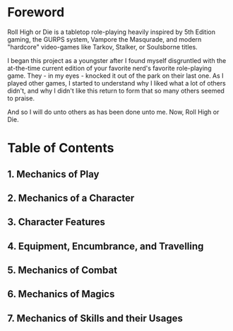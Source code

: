 # Foreword
Roll High or Die is a tabletop role-playing heavily inspired by 5th Edition gaming, the GURPS system, Vampore the Masqurade, and modern "hardcore" video-games like Tarkov, Stalker, or Soulsborne titles.

I began this project as a youngster after I found myself disgruntled with the at-the-time current edition of your favorite nerd's favorite role-playing game. They - in my eyes - knocked it out of the park on their last one. As I played other games, I started to understand why I liked what a lot of others didn't, and why I didn't like this return to form that so many others seemed to praise.

And so I will do unto others as has been done unto me. Now, Roll High or Die.

# Table of Contents
## 1. Mechanics of Play
## 2. Mechanics of a Character 
## 3. Character Features
## 4. Equipment, Encumbrance, and Travelling
## 5. Mechanics of Combat
## 6. Mechanics of Magics
## 7. Mechanics of Skills and their Usages